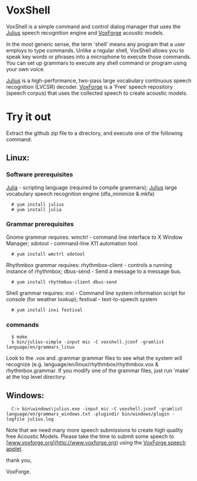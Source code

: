 # VoxShell

VoxShell is a simple command and control dialog manager that uses the [Julius](http://julius.osdn.jp/en_index.php)
speech recognition engine and [VoxForge](http://www.voxforge.org) acoustic models.

In the most generic sense, the term 'shell' means any program that a user
employs to type commands.  Unlike a regular shell, VoxShell allows 
you to speak key words or phrases into a microphone to execute those commands. 
You can set up grammars to execute any shell command or program using your 
own voice. 

[Julius](http://julius.osdn.jp/en_index.php) is a high-performance, two-pass large vocabulary continuous speech 
recognition (LVCSR) decoder.  [VoxForge](http://www.voxforge.org) is a 'Free' speech repository (speech 
corpus) that uses the collected speech to create acoustic models.

# Try it out

Extract the github zip file to a directory, and execute one of the following 
command:

##  Linux:

### Software prerequisites

  [Julia](http://julialang.org/) - scripting language (required to compile  grammars); [Julius](http://julius.osdn.jp/en_index.php) large vocabulary speech recognition engine (dfa_minimize & mkfa)

      # yum install julius
      # yum install julia

### Grammar prerequisites

  Gnome grammar requires: wmctrl - command line interface to X Window Manager; xdotool - command-line X11 automation tool.

      # yum install wmctrl xdotool

  Rhythmbox grammar requires: rhythmbox-client - controls a running instance of rhythmbox; dbus-send - Send a message to a message bus.

      # yum install rhythmbox-client dbus-send

  Shell grammar requires: inxi - Command line system information script for console (for weather lookup); festival - text-to-speech system

      # yum install inxi festival

### commands

      $ make
      $ bin/julius-simple -input mic -C voxshell.jconf -gramlist language/en/grammars_linux

Look to the .vox and .grammar grammar files to see what the system will recognize (e.g. language/en/linux/rhythmbox/rhythmbox.vox & rhythmbox.grammar.  If you modify one of the grammar files, just run 'make' at the top level directory.

##  Windows:

      C:> bin\windows\julius.exe -input mic -C voxshell.jconf -gramlist language/en/grammars_windows.txt -plugindir bin/windows/plugin -logfile julius.log  

Note that we need many more speech submissions to create high quality free Acoustic 
Models.  Please take the time to submit some speech to [www.voxforge.org](http://www.voxforge.org) using the 
[VoxForge speech applet](http://www.voxforge.org/home/read).

thank you,

VoxForge.
